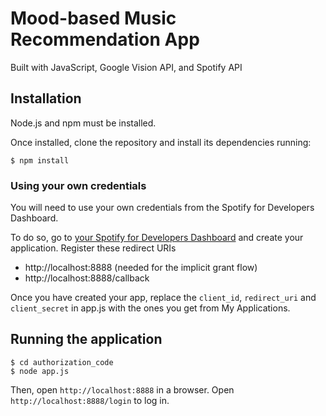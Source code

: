 # Mood-based Music Recommendation App

Built with JavaScript, Google Vision API, and Spotify API

## Installation

Node.js and npm must be installed.

Once installed, clone the repository and install its dependencies running:

    $ npm install
    
### Using your own credentials

You will need to use your own credentials from the Spotify for Developers Dashboard.

To do so, go to [your Spotify for Developers Dashboard](https://beta.developer.spotify.com/dashboard) and create your application. Register these redirect URIs
* http://localhost:8888 (needed for the implicit grant flow)
* http://localhost:8888/callback

Once you have created your app, replace the `client_id`, `redirect_uri` and `client_secret` in app.js with the ones you get from My Applications.

## Running the application

    $ cd authorization_code
    $ node app.js

Then, open `http://localhost:8888` in a browser.
Open `http://localhost:8888/login` to log in.
